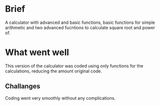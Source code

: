 # Brief

A calculator with advanced and basic functions, basic functions for simple arithmetic and two advanced fucntions to calculate square root and power of.

# What went well

This version of the calculator was coded using only functions for the calculations, reducing the amount original code.

## Challanges

Coding went very smoothly without any complications.
